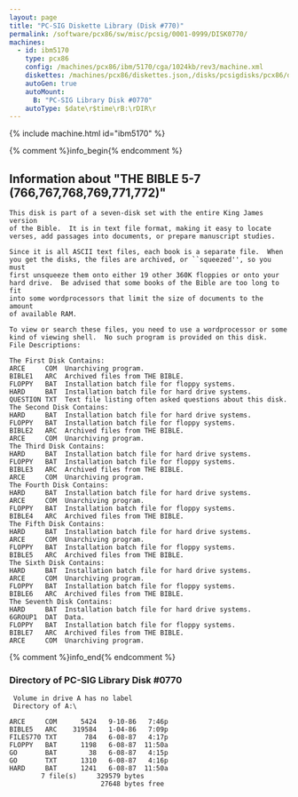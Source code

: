 ```yaml
---
layout: page
title: "PC-SIG Diskette Library (Disk #770)"
permalink: /software/pcx86/sw/misc/pcsig/0001-0999/DISK0770/
machines:
  - id: ibm5170
    type: pcx86
    config: /machines/pcx86/ibm/5170/cga/1024kb/rev3/machine.xml
    diskettes: /machines/pcx86/diskettes.json,/disks/pcsigdisks/pcx86/diskettes.json
    autoGen: true
    autoMount:
      B: "PC-SIG Library Disk #0770"
    autoType: $date\r$time\rB:\rDIR\r
---
```


{% include machine.html id="ibm5170" %}

{% comment %}info_begin{% endcomment %}

## Information about "THE BIBLE 5-7 (766,767,768,769,771,772)"

    This disk is part of a seven-disk set with the entire King James version
    of the Bible.  It is in text file format, making it easy to locate
    verses, add passages into documents, or prepare manuscript studies.
    
    Since it is all ASCII text files, each book is a separate file.  When
    you get the disks, the files are archived, or ``squeezed'', so you must
    first unsqueeze them onto either 19 other 360K floppies or onto your
    hard drive.  Be advised that some books of the Bible are too long to fit
    into some wordprocessors that limit the size of documents to the amount
    of available RAM.
    
    To view or search these files, you need to use a wordprocessor or some
    kind of viewing shell.  No such program is provided on this disk.
    File Descriptions:
    
    The First Disk Contains:
    ARCE     COM  Unarchiving program.
    BIBLE1   ARC  Archived files from THE BIBLE.
    FLOPPY   BAT  Installation batch file for floppy systems.
    HARD     BAT  Installation batch file for hard drive systems.
    QUESTION TXT  Text file listing often asked questions about this disk.
    The Second Disk Contains:
    HARD     BAT  Installation batch file for hard drive systems.
    FLOPPY   BAT  Installation batch file for floppy systems.
    BIBLE2   ARC  Archived files from THE BIBLE.
    ARCE     COM  Unarchiving program.
    The Third Disk Contains:
    HARD     BAT  Installation batch file for hard drive systems.
    FLOPPY   BAT  Installation batch file for floppy systems.
    BIBLE3   ARC  Archived files from THE BIBLE.
    ARCE     COM  Unarchiving program.
    The Fourth Disk Contains:
    HARD     BAT  Installation batch file for hard drive systems.
    ARCE     COM  Unarchiving program.
    FLOPPY   BAT  Installation batch file for floppy systems.
    BIBLE4   ARC  Archived files from THE BIBLE.
    The Fifth Disk Contains:
    HARD     BAT  Installation batch file for hard drive systems.
    ARCE     COM  Unarchiving program.
    FLOPPY   BAT  Installation batch file for floppy systems.
    BIBLE5   ARC  Archived files from THE BIBLE.
    The Sixth Disk Contains:
    HARD     BAT  Installation batch file for hard drive systems.
    ARCE     COM  Unarchiving program.
    FLOPPY   BAT  Installation batch file for floppy systems.
    BIBLE6   ARC  Archived files from THE BIBLE.
    The Seventh Disk Contains:
    HARD     BAT  Installation batch file for hard drive systems.
    6GROUP1  DAT  Data.
    FLOPPY   BAT  Installation batch file for floppy systems.
    BIBLE7   ARC  Archived files from THE BIBLE.
    ARCE     COM  Unarchiving program.
{% comment %}info_end{% endcomment %}


### Directory of PC-SIG Library Disk #0770

     Volume in drive A has no label
     Directory of A:\

    ARCE     COM      5424   9-10-86   7:46p
    BIBLE5   ARC    319584   1-04-86   7:09p
    FILES770 TXT       784   6-08-87   4:17p
    FLOPPY   BAT      1198   6-08-87  11:50a
    GO       BAT        38   6-08-87   4:15p
    GO       TXT      1310   6-08-87   4:16p
    HARD     BAT      1241   6-08-87  11:50a
            7 file(s)     329579 bytes
                           27648 bytes free
